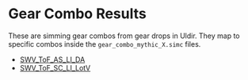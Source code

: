 # Gear Combo Results

These are simming gear combos from gear drops in Uldir. They map to specific combos inside the `gear_combo_mythic_X.simc` files.

- [SWV_ToF_AS_LI_DA](Results_AS.md)
- [SWV_ToF_SC_LI_LotV](Results_SC.md)
